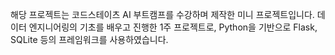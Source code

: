 해당 프로젝트는 코드스테이츠 AI 부트캠프를 수강하며 제작한 미니 프로젝트입니다.
데이터 엔지니어링의 기초를 배우고 진행한 1주 프로젝트로,
Python을 기반으로 Flask, SQLite 등의 프레임워크를 사용하였습니다.
